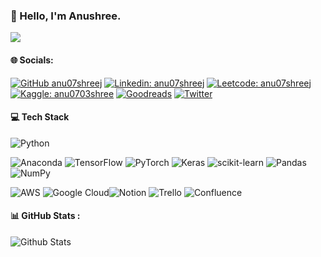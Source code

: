 ### 👋 Hello, I'm Anushree.

![](https://komarev.com/ghpvc/?username=anu07shreej&color=blue&style=plastic&label=PROFILE+VIEWS)

#### 🌐 Socials:
[![GitHub anu07shreej](https://img.shields.io/github/followers/anu07shreej?label=follow&style=social)](https://github.com/anu07shreej)
[![Linkedin: anu07shreej](https://img.shields.io/badge/-Anushree-blue?style=flat-square&logo=Linkedin&logoColor=white&link=lhttps://www.linkedin.com/in/anu07shreej/)](https://www.linkedin.com/in/anu07shreej/)
[![Leetcode: anu07shreej](https://img.shields.io/badge/-Leetcode-red?style=flat-square&logo=Leetcode&logoColor=white&link=lhttps://leetcode.com/anu07shreej/)](https://leetcode.com/anu07shreej/) 
[![Kaggle: anu0703shree](https://img.shields.io/badge/-Kaggle-green?style=flat-square&logo=Kaggle&logoColor=white&link=lhttps://www.kaggle.com/anu0703shree/)](https://www.kaggle.com/anu0703shree/) 
[![Goodreads](https://img.shields.io/badge/Goodreads-%23E4405F.svg?logo=Goodreads&logoColor=white)](https://www.goodreads.com/user/show/12176363-anushree-jumade) 
[![Twitter](https://img.shields.io/twitter/url?style=social&url=https%3A%2F%2Ftwitter.com%2Fanu07shreej)](https://twitter.com/anu07shreej)




#### 💻 Tech Stack
![Python](https://img.shields.io/badge/python-3670A0?style=flat&logo=python&logoColor=ffdd54) 

![Anaconda](https://img.shields.io/badge/Anaconda-%2344A833.svg?style=flat&logo=anaconda&logoColor=white) ![TensorFlow](https://img.shields.io/badge/TensorFlow-%23FF6F00.svg?style=flat&logo=TensorFlow&logoColor=white) ![PyTorch](https://img.shields.io/badge/PyTorch-%23CCCC00.svg?style=flat&logo=PyTorch&logoColor=white) ![Keras](https://img.shields.io/badge/Keras-%23D00000.svg?style=flat&logo=Keras&logoColor=white) ![scikit-learn](https://img.shields.io/badge/scikit--learn-%23F7931E.svg?style=flat&logo=scikit-learn&logoColor=white)  ![Pandas](https://img.shields.io/badge/pandas-%23150458.svg?style=flat&logo=pandas&logoColor=white) ![NumPy](https://img.shields.io/badge/numpy-%23013243.svg?style=flat&logo=numpy&logoColor=white) 

![AWS](https://img.shields.io/badge/AWS-%23FF9900.svg?style=flat&logo=amazon-aws&logoColor=white) ![Google Cloud](https://img.shields.io/badge/Google%20Cloud-%234285F4.svg?style=flat&logo=google-cloud&logoColor=white)![Notion](https://img.shields.io/badge/Notion-%23000000.svg?style=flat&logo=notion&logoColor=white) ![Trello](https://img.shields.io/badge/Trello-%23026AA7.svg?style=flat&logo=Trello&logoColor=white) ![Confluence](https://img.shields.io/badge/confluence-%23172BF4.svg?style=flat&logo=confluence&logoColor=white)

#### 📊 GitHub Stats :
<img align="left" alt="Github Stats" src="https://github-readme-stats.vercel.app/api?username=anu07shreej&show_icons=true&hide_border=true" />
<!-- <img align="left" src="https://github-readme-stats.vercel.app/api/top-langs?username=anu07shreej&show_icons=true&locale=en&layout=compact&hide_border=true" alt="anu07shreej" /> -->


<!-- Independent Study: -->














<!--
**anu07shreej/anu07shreej** is a ✨ _special_ ✨ repository because its `README.md` (this file) appears on your GitHub profile.
Here are some ideas to get you started:
- 🔭 I’m currently working on Machine Learning Projects
- 🌱 I’m currently learning ML specialization courses on Coursera
- 👯 I’m looking to collaborate on ...
- 🤔 I’m looking for help with ...
- 💬 Ask me about ...
- 📫 How to reach me: ...
- 😄 Pronouns: She/Her
- ⚡ Fun fact: ...
- Python, C++
-->





